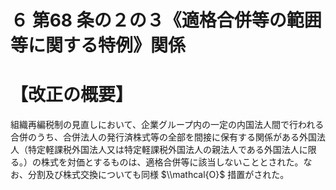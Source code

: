 # ６ 第68 条の２の３《適格合併等の範囲等に関する特例》関係

# 【改正の概要】

組織再編税制の見直しにおいて、企業グループ内の一定の内国法人間で行われる合併のうち、合併法人の発行済株式等の全部を間接に保有する関係がある外国法人（特定軽課税外国法人又は特定軽課税外国法人の親法人である外国法人に限る。）の株式を対価とするものは、適格合併等に該当しないこととされた。なお、分割及び株式交換についても同様 $\\mathcal{O}$ 措置がされた。
